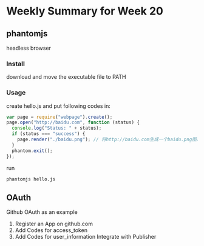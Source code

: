 # Weekly Summary for Week 20
## phantomjs
headless browser
### Install
download and move the executable file to PATH  
### Usage
create hello.js and put following codes in:  
```js
var page = require("webpage").create();
page.open("http://baidu.com", function (status) {
  console.log("Status: " + status);
  if (status === "success") {
    page.render("./baidu.png"); // 将http://baidu.com生成一个baidu.png图片
  }
  phantom.exit();
});
```
run  
```shell
phantomjs hello.js
```

## OAuth
Github OAuth as an example  
1. Register an App on github.com  
2. Add Codes for access_token
3. Add Codes for user_information
Integrate with Publisher  
